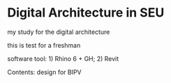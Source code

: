 # Digital Architecture in SEU
my study for the digital architecture

this is test for a freshman

software tool: 1) Rhino 6 + GH; 2) Revit

Contents: design for BIPV
